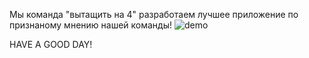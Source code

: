 Мы команда "вытащить на 4" разработаем лучшее приложение по признаному мнению нашей команды!
![demo](https://user-images.githubusercontent.com/52858764/210023190-8c93c044-7f02-4417-aeff-5d08f3555c12.png)

HAVE A GOOD DAY!
